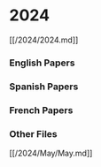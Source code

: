 # 2024

[[/2024/2024.md]]

### English Papers
### Spanish Papers
### French Papers

### Other Files
[[/2024/May/May.md]]
